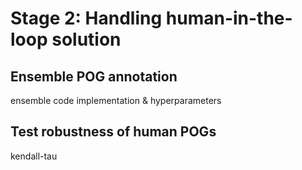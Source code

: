 # Stage 2: Handling human-in-the-loop solution  
## Ensemble POG annotation  
<TODO>  ensemble code implementation & hyperparameters  

## Test robustness of human POGs
<TODO>  kendall-tau
